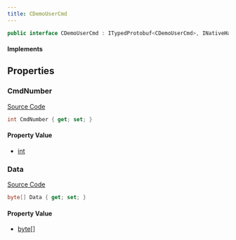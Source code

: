 ```yaml
---
title: CDemoUserCmd
---
```


```csharp
public interface CDemoUserCmd : ITypedProtobuf<CDemoUserCmd>, INativeHandle
```

#### Implements

## Properties

### CmdNumber

[Source Code](https://github.com/swiftly-solution/swiftlys2/blob/beta/managed/src/SwiftlyS2.Generated/Protobufs/Interfaces/CDemoUserCmd.cs#L13)

```csharp
int CmdNumber { get; set; }
```

#### Property Value

- [int](https://learn.microsoft.com/dotnet/api/system.int32)

### Data

[Source Code](https://github.com/swiftly-solution/swiftlys2/blob/beta/managed/src/SwiftlyS2.Generated/Protobufs/Interfaces/CDemoUserCmd.cs#L16)

```csharp
byte[] Data { get; set; }
```

#### Property Value

- [byte](https://learn.microsoft.com/dotnet/api/system.byte)[]

